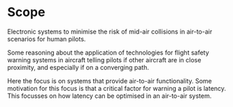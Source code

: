 # Scope

Electronic systems to minimise the risk of mid-air collisions in air-to-air scenarios for human pilots.

Some reasoning about the application of technologies for flight safety warning systems in aircraft telling pilots if other aircraft are in close proximity, and especially if on a converging path.

Here the focus is on systems that provide air-to-air functionality.  Some motivation for this focus is that a critical factor for warning a pilot is latency.  This focusses on how latency can be optimised in an air-to-air system.  

